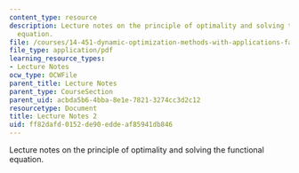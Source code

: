 ```yaml
---
content_type: resource
description: Lecture notes on the principle of optimality and solving the functional
  equation.
file: /courses/14-451-dynamic-optimization-methods-with-applications-fall-2009/ff82dafd0152de90eddeaf85941db846_MIT14_451F09_lec02.pdf
file_type: application/pdf
learning_resource_types:
- Lecture Notes
ocw_type: OCWFile
parent_title: Lecture Notes
parent_type: CourseSection
parent_uid: acbda5b6-4bba-8e1e-7821-3274cc3d2c12
resourcetype: Document
title: Lecture Notes 2
uid: ff82dafd-0152-de90-edde-af85941db846
---
```

Lecture notes on the principle of optimality and solving the functional equation.

